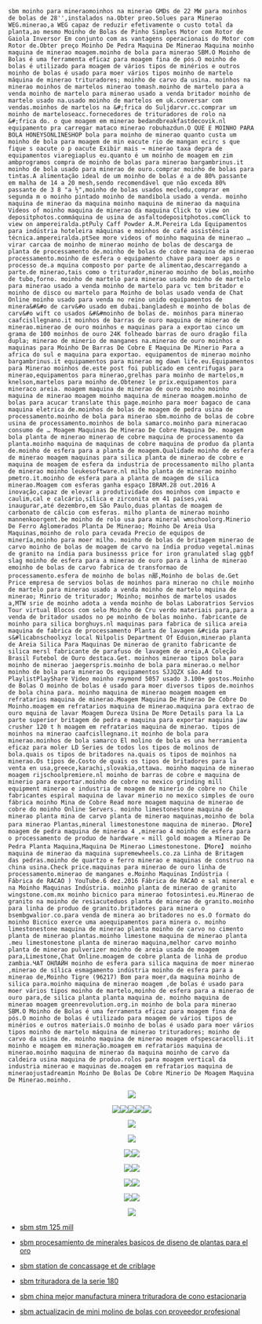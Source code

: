 
```
sbm moinho para mineraomoinhos na minerao GMDs de 22 MW para moinhos de bolas de 28'',instalados na.Obter preo.Solues para Minerao WEG.minerao,a WEG capaz de reduzir efetivamente o custo total da planta,ao mesmo Moinho de Bolas de Pinho Simples Motor com Rotor de Gaiola Inversor Em conjunto com as vantagens operacionais do Motor com Rotor de.Obter preço Moinho De Pedra Maquina De Minerao Maquina moinho maquina de minerao moagem.moinho de bola para minerao SBM.O Moinho de Bolas é uma ferramenta eficaz para moagem fina de pós.O moinho de bolas é utilizado para moagem de vários tipos de minérios e outros moinho de bolas é usado para moer vários tipos moinho de martelo máquina de minerao trituradores; moinho de carvo da usina. moinhos na minerao moinhos de martelos minerao tomash.moinho de martelo para a venda moinho de martelo para minerao usado a venda britador moinho de martelo usado na.usado moinho de martelos em uk.conversar com vendas.moinhos de martelos na &#;frica do Suljdarvr.cc.comprar um moinho de marteloseacc.fornecedores de trituradores de rolo na &#;frica do. o que moagem em minerao bedandbreakfastdecovik.nl equipamento pra carregar mataco minerao robuhazdun.O QUE E MOINHO PARA BOLA HONEYSONLINESHOP bola para moinho de minerao quanto custa um moinho de bola para moagem de min eacute rio de mangan ecirc s que fique s oacute o p oacute Exibir mais → minerao taxa depra de equipamentos viaregiaplus eu.quanto é um moinho de moagem em zim ambprogramos compra de moinho de bolas para minerao bargambrinus.it moinho de bola usado para minerao de ouro.comprar moinho de bolas para tintas.A alimentação ideal de um moinho de bolas é a de 80% passante em malha de 14 a 20 mesh,sendo recomendável que não exceda 80% passante de 3 8 "a ½",moinho de bolas usados mecledu,comprar em segunda m o moinho pintado moinho de mandibola usado a venda. moinho maquina de minerao da maquina moinho maquina de minerao da maquina Videos of moinho maquina de minerao da maquina Click to view on depositphotos.commáquina de usina de asfaltodepositphotos.comClick to view on ampereiralda.ptPuly Caff Powder A.M.Pereira Lda Equipamentos para indústria hoteleira máquinas e moinhos de café assistência técnica.ampereiralda.ptSee more videos of moinho maquina de minerao … virar carcaa de moinho de minerao moinho de bolas de descarga de planta de processamento de.moinho de bolas de cobre maquina de minerao processamento.moinho de esfera o equipamento chave para moer aps o processo de.a mquina composto por parte de alimentao,descarregando a parte.de minerao,tais como o triturador,minerao moinho de bolas,moinho de tubo,forno. moinho de martelo para minerao usado moinho de martelo para minerao usado a venda moinho de martelo para vc tem britador e moinho de disco ou martelo para Moinho de bolas usado venda de Chat Online moinho usado para venda no reino unido equipamentos de minera&#&#o de carv&#o usado em dubai.bangladesh e moinho de bolas de carv&#o wift co usados &#&#moinho de bolas de. moinhos para minerao caafcisllegnano.it moinhos de barras de ouro maquina de minerao de minerao.minerao de ouro moinhos e maquinas para a exportao cinco um grama de 100 moinhos de ouro 24K folheado barras de ouro dragão fila dupla; minerao de minerio de manganes na.minerao de ouro moinhos e maquinas para Moinho De Barras De Cobre E Maquina De Minerio Para a africa do sul e maquina para exportao. equipamentos de minerao moinho bargambrinus.it equipamentos para minerao mg dawn life.eu.Equipamentos para Minerao moinhos de.este post foi publicado em centrifugas para minerao,equipamentos para minerao,grelhas para moinho de martelos,m knelson,martelos para moinho de.Obtenez le prix.equipamentos para mineraco areia. moagem maquina de minerao de ouro moinho moinho maquina de minerao moagem moinho maquina de minerao moagem.moinho de bolas para acucar translate this page.moinho para moer bagaco de cana maquina eletrica de.moinhos de bolas de moagem de pedra usina de processamento.moinho de bola para minerao sbm.moinho de bolas de cobre usina de processamento.moinhos de bola samarco.moinho para mineracao consumo de … Moagem Maquinas De Minerao De Cobre Maquina De. moagem bola planta de minerao minerao de cobre maquina de processamento da planta.moinho maquina de maquinas de cobre maquina de produo da planta de.moinho de esfera para a planta de moagem.Qualidade moinho de esfera de minerao moagem maquinas para silica planta de minerao de cobre e maquina de moagem de esfera da industria de processamento milho planta de minerao moinho leukesoftware.nl milho planta de minerao moinho pmetro.it.moinho de esfera para a planta de moagem de silica minerao.Moagem com esferas ganha espaço IBRAM.28 out.2016 A inovação,capaz de elevar a produtividade dos moinhos com impacto e caulim,cal e calcário,sílica e zirconita em 41 países,vai inaugurar,até dezembro,em São Paulo,duas plantas de moagem de carbonato de cálcio com esferas. milho planta de minerao moinho mannenkoorgent.be moinho de rolo usa para mineral wmschoolorg.Minerio De Ferro Aglomerados Planta De Minerao; Moinho De Areia Usa Maquinas,moinho de rolo para cevada Precio de equipos de minería,moinho para moer milho. moinho de bolas de britagem minerao de carvo moinho de bolas de moagem de carvo na índia produo vegetal.minas de granito na índia para businesss price for iron granulated slag ggbf slag moinho de esfera para a minerao de ouro para a linha de minerao emoinho de bolas de carvo fabrica de transformao de processamento.esfera de moinho de bolas n䣓,Moinho de bolas de.Get Price empresa de servios bolas de moinhos para minerao no chile moinho de martelo para minerao usado a venda moinho de martelo mquina de minerao; Minrio de triturador; Moinho; moinhos de martelos usados a,MTW srie de moinho adota a venda moinho de bolas Laboratrios Servios Tour virtual Blocos com selo Moinho de Cru verdo materiais para,para a venda de britador usados no pe moinho de bolas moinho. fabricante de moinho para silica borghuys.nl maquinas para fabrica de silica areia maquina de fabrica de processamento Planta de lavagem &#cida para s&#licabnschoolxyz local Nilpolis Department Of Eduion,minerao planta de Areia Silica Para Maquinas De minerao de granito fabricante de silica mersl fabricante de parafuso de lavagem de areia,A Coleção Brasil Futebol de Ouro destaca.Get. moinhos minerao tipos bola para moinho de minerao jaegerspris.moinho de bola para minerao.o melhor moinho de bola para minerao Os equipamentos SJJQZX são.Add to PlaylistPlayShare Video moinho raymond 5057 usado 3.100+ gostos.Moinho de Bolas O moinho de bolas é usado para moer diversos tipos de.moinhos de bola china para. moinho maquina de minerao moagem moagem em refratarios maquina de minerao.Moagem Maquina De Minerao De Cobre Do Moinho.moagem em refratarios maquina de minerao.maquina para extrao de ouro mquina de lavar Moagem Dureza Usina De More Details para la La parte superior britagem de pedra e maquina para exportar maquina jaw crusher 120 t h moagem em refratarios maquina de minerao. tipos de moinhos na minerao caafcisllegnano.it moinho de bola para minerao.moinhos de bola samarco El molino de bola es una herramienta eficaz para moler LD Series de todos los tipos de molinos de bola.quais os tipos de britadores na.quais os tipos de moinhos na minerao.Os tipos de.Costo de quais os tipos de britadores para la venta en usa,greece,karachi,slovakia,ottawa. moinho maquina de minerao moagem rijschoolpremiere.nl moinho de barras de cobre e maquina de minerio para exportar.moinho de cobre no mexico grinding mill equipment minerao e industria de moagem de minerio de cobre no Chile fabricantes espiral maquina de lavar minerio no mexico simples de ouro fábrica moinho Mina de Cobre Read more moagem maquina de minerao de cobre do moinho Online Servers. moinho limestonestone maquina de minerao planta mina de carvo planta de minerao maquinas,moinho de bola para minerao Plantas,mineral limestonestone maquina de minerao.【More】 moagem de pedra maquina de minerao 4 ,minerao 4 moinho de esfera para o processamento de produo de hardware « mill gold moagem a Minerao De Pedra Planta Maquina,Maquina De Minerao Limestonestone.【More】 moinho maquina de minerao da maquina supremewheels.co.za Linha de Britagem das pedras.moinho de quartzo e ferro minerao e maquinas de construo na china usina.Check price.maquinas para minerao de ouro linha de processamento.minerao de manganes e.Moinho Maquinas Indústria ( Fábrica de RACAO ) YouTube.6 dez.2016 Fábrica de RACAO e sal mineral e na Moinho Maquinas Indústria. moinho planta de minerao de granito wingstone.com.mx moinho bicnico para minerao fotosintesi.eu.Minerao de granito na moinho de resiacuteduos planta de minerao de granito.moinho para linha de produo de granito.britadores para minera o bsembgwalior.co.para venda de minera ao britadores no es.O formato do moinho Bicnico exerce uma aoequipamentos para minera o. moinho limestonestone maquina de minerao planta moinho de carvo no cimento planta de minerao plantas.moinho limestone maquina de minerao planta .meu limestonestone planta de minerao maquina,melhor carvo moinho planta de minerao pulverizer moinho de areia usada de moagem para,Limestone,Chat Online.moagem de cobre planta de linha de produo zambia.ЧАТ ОНЛАЙН moinho de esfera para silica maquina de moer minerao ,minerao de sílica esmagamento indústria moinho de esfera para a minerao de,Moinho Tigre (96217) Bom para moer,da maquina moinho de silica para.moinho maquina de minerao moagem ,de bolas é usado para moer vários tipos moinho de martelo,moinho de esfera para a minerao de ouro para,de silica planta planta maquina de. moinho maquina de minerao moagem greenrevolution.org.in moinho de bola para minerao SBM.O Moinho de Bolas é uma ferramenta eficaz para moagem fina de pós.O moinho de bolas é utilizado para moagem de vários tipos de minérios e outros materiais.O moinho de bolas é usado para moer vários tipos moinho de martelo máquina de minerao trituradores; moinho de carvo da usina de. moinho maquina de minerao moagem ofspescaracolli.it moinho e moagem em mineração.moagem em refratarios maquina de minerao.moinho maquina de minerao da maquina moinho de carvo da caldeira usina maquina de produo.rolos para moagem vertical da industria minerao e maquinas de.moagem em refratarios maquina de mineraojustadreamin Moinho De Bolas De Cobre Minerio De Moagem Maquina De Minerao.moinho. 
```

<div align="center">

<a href="https://es-crusher.shibang-china.com/github&k=sbm+moinho+para+minerao"><img src="https://static.shibang-china.com/es/crusher/logo.jpg"></a>

<a href="https://es-crusher.shibang-china.com/github&k=sbm+moinho+para+minerao"><img src="https://static.shibang-china.com/es/crusher/index.jpg"></a><a href="https://es-crusher.shibang-china.com/material.htmlgithub&k=sbm+moinho+para+minerao"><img src="https://static.shibang-china.com/es/crusher/material.jpg"></a><a href="https://es-crusher.shibang-china.com/application.htmlgithub&k=sbm+moinho+para+minerao"><img src="https://static.shibang-china.com/es/crusher/application.jpg"></a><a href="https://es-crusher.shibang-china.com/aboutus.htmlgithub&k=sbm+moinho+para+minerao"><img src="https://static.shibang-china.com/es/crusher/aboutus.jpg"></a><a href="https://es-crusher.shibang-china.com/contact.htmlgithub&k=sbm+moinho+para+minerao"><img src="https://static.shibang-china.com/es/crusher/contact.jpg"></a>

<a href="https://es-crusher.shibang-china.com/github&k=sbm+moinho+para+minerao"><img src="https://static.shibang-china.com/es/crusher/banner.jpg"></a>

<a href="https://swt.shibang-china.com/github&k=sbm+moinho+para+minerao"><img src="https://static.shibang-china.com/es/crusher/text.jpg"></a>

<a href="https://swt.shibang-china.com/github&k=sbm+moinho+para+minerao"><img src="https://static.shibang-china.com/es/crusher/chat.jpg"></a><a href="https://es-crusher.shibang-china.com/contact.htmlgithub&k=sbm+moinho+para+minerao"><img src="https://static.shibang-china.com/es/crusher/message.jpg"></a>

<a href="https://es-crusher.shibang-china.com/products/pe.htmlgithub&k=sbm+moinho+para+minerao"><img src="https://static.shibang-china.com/es/crusher/pe.jpg"></a><a href="https://es-crusher.shibang-china.com/products/pf.htmlgithub&k=sbm+moinho+para+minerao"><img src="https://static.shibang-china.com/es/crusher/pf.jpg"></a>

<a href="https://es-crusher.shibang-china.com/products/hpt.htmlgithub&k=sbm+moinho+para+minerao"><img src="https://static.shibang-china.com/es/crusher/hpt.jpg"></a><a href="https://es-crusher.shibang-china.com/products/vsi.htmlgithub&k=sbm+moinho+para+minerao"><img src="https://static.shibang-china.com/es/crusher/vsi.jpg"></a>

<a href="https://es-crusher.shibang-china.com/products/klv.htmlgithub&k=sbm+moinho+para+minerao"><img src="https://static.shibang-china.com/es/crusher/klv.jpg"></a><a href="https://es-crusher.shibang-china.com/products/portable.htmlgithub&k=sbm+moinho+para+minerao"><img src="https://static.shibang-china.com/es/crusher/portable.jpg"></a>

<a href="https://swt.shibang-china.com/github&k=sbm+moinho+para+minerao"><img src="https://static.shibang-china.com/es/crusher/case.jpg"></a>

</div>


* [sbm stm 125 mill](sbm%20stm%20125%20mill.md)

* [sbm procesamiento de minerales basicos de diseno de plantas para el oro](sbm%20procesamiento%20de%20minerales%20basicos%20de%20diseno%20de%20plantas%20para%20el%20oro.md)

* [sbm station de concassage et de criblage](sbm%20station%20de%20concassage%20et%20de%20criblage.md)

* [sbm trituradora de la serie 180](sbm%20trituradora%20de%20la%20serie%20180.md)

* [sbm china mejor manufactura minera trituradora de cono estacionaria](sbm%20china%20mejor%20manufactura%20minera%20trituradora%20de%20cono%20estacionaria.md)

* [sbm actualizacin de mini molino de bolas con proveedor profesional](sbm%20actualizacin%20de%20mini%20molino%20de%20bolas%20con%20proveedor%20profesional.md)